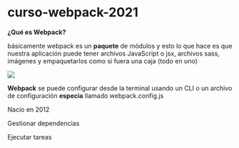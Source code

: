 # curso-webpack-2021


**¿Qué es Webpack?**

básicamente webpack es un **paquete** de módulos y esto lo
que hace es que nuestra aplicación puede tener archivos JavaScript o
jsx, archivos sass, imágenes y empaquetarlos como si fuera una caja
(todo en uno)

![](https://www.campusmvp.es/recursos/image.axd?picture=/2017/4T/Webpack-Concepto.gif)

**Webpack** se puede configurar desde la terminal usando un CLI o un archivo de configuración **especia** llamado webpack.config.js

Nacio en 2012

Gestionar dependencias

Ejecutar tareas
